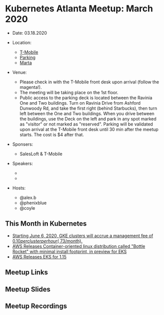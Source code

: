# Kubernetes Atlanta Meetup: March 2020<!--Month Year-->

- Date: 03.18.2020<!--date as MM.DD.YYYY-->
- Location:
    - [T-Mobile](https://www.google.com/maps/place/T-Mobile/@33.9217556,-84.3390155,17z/data=!3m1!4b1!4m5!3m4!1s0x88f5094315f821bd:0x66d1130a578bd9da!8m2!3d33.9217512!4d-84.3368268)
    - [Parking](https://goo.gl/maps/v66mtH5TZyLgBAVRA) 
    - [Marta](https://goo.gl/maps/mMk8Yoaaut9vEJKG8)
- Venue: 
    - Please check in with the T-Mobile front desk upon arrival (follow the magenta!).
    - The meeting will be taking place on the 1st floor.
    - Public access to the parking deck is located between the Ravinia One and Two buildings. Turn on Ravinia Drive from Ashford Dunwoody Rd, and take the first right (behind Starbucks), then turn left between the One and Two buildings. When you drive between the buildings, use the Deck on the left and park in any spot marked as "visitor" or not marked as "reserved". Parking will be validated upon arrival at the T-Mobile front desk until 30 min after the meetup starts. The cost is $4 after that. 

- Sponsers: 
    - SalesLoft & T-Mobile
- Speakers:
    - <!--presentation title-->
    - <!--speaker name/company-->
- Hosts:
    - @alex.b
    - @phenixblue
    - @coyle

## This Month in Kubernetes
- [Starting June 6, 2020, GKE clusters will accrue a management fee of $0.10 per cluster per hour (~$73/month).](https://cloud.google.com/kubernetes-engine/pricing)
- [AWS Releases Container-oriented linux distribution called "Bottle Rocket" with minimal install footprint, in preview for EKS](https://github.com/bottlerocket-os/bottlerocket)
- [AWS Releases EKS for 1.15](https://aws.amazon.com/about-aws/whats-new/2020/03/amazon-eks-now-supports-kubernetes-version-1-15/)

## Meetup Links

## Meetup Slides

## Meetup Recordings
